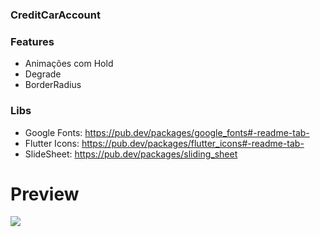 ### CreditCarAccount

### Features

- Animações com Hold
- Degrade
- BorderRadius

### Libs
- Google Fonts: https://pub.dev/packages/google_fonts#-readme-tab-
- Flutter Icons: https://pub.dev/packages/flutter_icons#-readme-tab-
- SlideSheet: https://pub.dev/packages/sliding_sheet

# Preview

![](https://raw.githubusercontent.com/RenatoLucasMota/CreditAccountApp/master/ezgif-3-4745a3c0aca9.gif)


